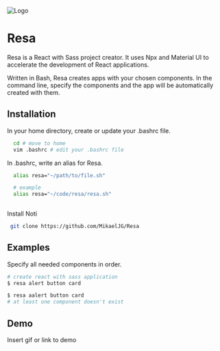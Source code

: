 
![Logo](https://dev-to-uploads.s3.amazonaws.com/uploads/articles/th5xamgrr6se0x5ro4g6.png)


# Resa

Resa is a React with Sass project creator. It uses Npx and Material UI to accelerate the development of React applications.

Written in Bash, Resa creates apps with your chosen components. In the command line, specify the components and the app will be automatically created with them.
## Installation

In your home directory, create or update your .bashrc file.
```bash
  cd # move to home
  vim .bashrc # edit your .bashrc file
```
In .bashrc, write an alias for Resa.
```bash
  alias resa="~/path/to/file.sh"

  # example
  alias resa="~/code/resa/resa.sh"
  
```
Install Noti
```bash
 git clone https://github.com/MikaelJG/Resa
```

## Examples

Specify all needed components in order.
```bash
# create react with sass application
$ resa alert button card

$ resa aalert button card
# at least one component doesn't exist
```


## Demo

Insert gif or link to demo

